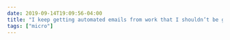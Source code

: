 ```yaml
---
date: 2019-09-14T19:09:56-04:00
title: "I keep getting automated emails from work that I shouldn’t be getting, but I’m an edge case of what the inclusion criteria are. It’s frustrating, but also a good reminder of need to reflect on variable definitions in computational research. 😂"
tags: ["micro"]
---
```

